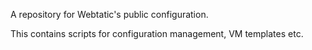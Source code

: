 A repository for Webtatic's public configuration.

This contains scripts for configuration management, VM templates etc.

